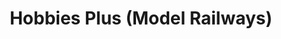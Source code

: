 ---
title: "Hobbies Plus (Model Railways)"
url: /stratford/hobbies-plus-model-railways/
shop: sports
---